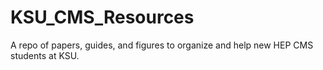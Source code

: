 # KSU_CMS_Resources
A repo of papers, guides, and figures to organize and help new HEP CMS students at KSU. 
